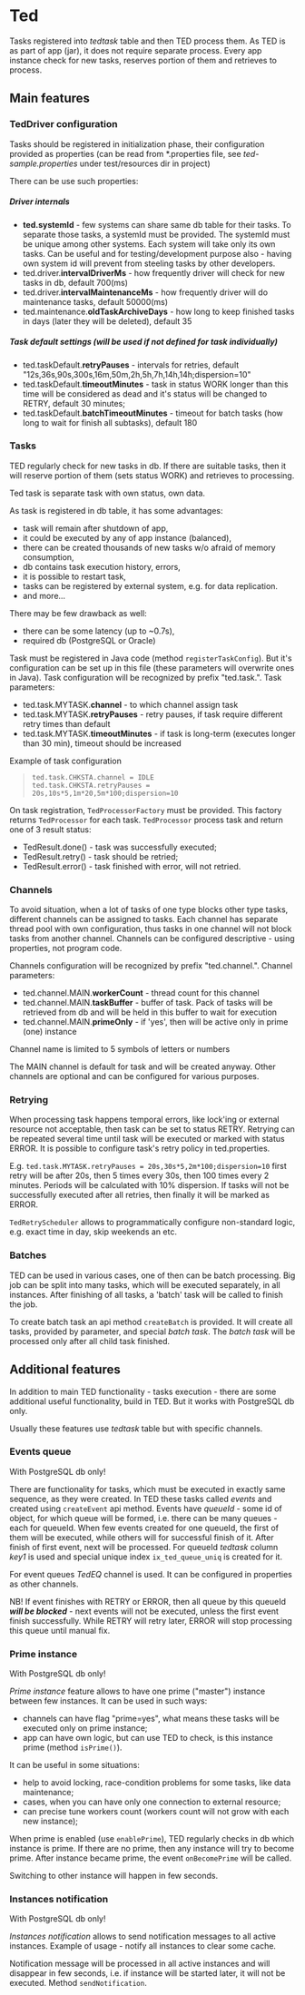 # Ted

Tasks registered into _tedtask_ table and then TED process them. 
As TED is as part of app (jar), it does not require separate process.
Every app instance check for new tasks, reserves portion of them and retrieves to process.

## Main features

### TedDriver configuration
Tasks should be registered in initialization phase, their configuration provided as properties (can be read from *.properties file, see _ted-sample.properties_ under test/resources dir in project)

There can be use such properties:

##### Driver internals
* **ted.systemId** - few systems can share same db table for their tasks. To separate those tasks, a systemId must be provided. The systemId must be unique among other systems. Each system will take only its own tasks. Can be useful and for testing/development purpose also - having own system id will prevent from steeling tasks by other developers.
* ted.driver.**intervalDriverMs** - how frequently driver will check for new tasks in db, default 700(ms)
* ted.driver.**intervalMaintenanceMs** - how frequently driver will do maintenance tasks, default 50000(ms)
* ted.maintenance.**oldTaskArchiveDays** - how long to keep finished tasks in days (later they will be deleted), default 35

##### Task default settings (will be used if not defined for task individually)
* ted.taskDefault.**retryPauses** - intervals for retries, default "12s,36s,90s,300s,16m,50m,2h,5h,7h,14h,14h;dispersion=10"
* ted.taskDefault.**timeoutMinutes** - task in status WORK longer than this time will be considered as dead and it's status will be changed to RETRY, default 30 minutes;
* ted.taskDefault.**batchTimeoutMinutes** - timeout for batch tasks (how long to wait for finish all subtasks), default 180


### Tasks

TED regularly check for new tasks in db. If there are suitable tasks, then it will reserve portion of them (sets status WORK) and retrieves to processing.

Ted task is separate task with own status, own data.

As task is registered in db table, it has some advantages:
* task will remain after shutdown of app,
* it could be executed by any of app instance (balanced),
* there can be created thousands of new tasks w/o afraid of memory consumption,
* db contains task execution history, errors,
* it is possible to restart task, 
* tasks can be registered by external system, e.g. for data replication.
* and more...

There may be few drawback as well:
* there can be some latency (up to ~0.7s),
* required db (PostgreSQL or Oracle)

Task must be registered in Java code (method `registerTaskConfig`). But it's configuration can be set up in this file (these parameters will overwrite ones in Java).
Task configuration will be recognized by prefix "ted.task.<TASK>".
Task parameters:
* ted.task.MYTASK.**channel** - to which channel assign task
* ted.task.MYTASK.**retryPauses** - retry pauses, if task require different retry times than default
* ted.task.MYTASK.**timeoutMinutes** - if task is long-term (executes longer than 30 min), timeout should be increased

Example of task configuration
> `ted.task.CHKSTA.channel = IDLE`  
> `ted.task.CHKSTA.retryPauses = 20s,10s*5,1m*20,5m*100;dispersion=10`

On task registration, `TedProcessorFactory` must be provided. This factory returns `TedProcessor` for each task.
`TedProcessor` process task and return one of 3 result status:
* TedResult.done() - task was successfully executed;
* TedResult.retry() - task should be retried;
* TedResult.error() - task finished with error, will not retried.


### Channels
To avoid situation, when a lot of tasks of one type blocks other type tasks, 
different channels can be assigned to tasks.
Each channel has separate thread pool with own configuration,
thus tasks in one channel will not block tasks from another channel.
Channels can be configured descriptive - using properties, not program code.

Channels configuration will be recognized by prefix "ted.channel.<CHANNEL>".
Channel parameters:
* ted.channel.MAIN.**workerCount** - thread count for this channel
* ted.channel.MAIN.**taskBuffer** - buffer of task. Pack of tasks will be retrieved from db and will be held in this buffer to wait for execution
* ted.channel.MAIN.**primeOnly** - if 'yes', then will be active only in prime (one) instance

Channel name is limited to 5 symbols of letters or numbers

The MAIN channel is default for task and will be created anyway. Other channels are optional and can be configured for various purposes.


### Retrying

When processing task happens temporal errors, like lock'ing or external resource not acceptable, then task can be set to status RETRY.
Retrying can be repeated several time until task will be executed or marked with status ERROR.
It is possible to configure task's retry policy in ted.properties.

E.g. `ted.task.MYTASK.retryPauses = 20s,30s*5,2m*100;dispersion=10` first retry will be after 20s, then 5 times every 30s, then 100 times every 2 minutes. Periods will be calculated with 10% dispersion. If tasks will not be successfully executed after all retries, then finally it will be marked as ERROR.

`TedRetryScheduler` allows to programmatically configure non-standard logic, e.g. exact time in day, skip weekends an etc.

### Batches

TED can be used in various cases, one of then can be batch processing.
Big job can be split into many tasks, which will be executed separately, in all instances.
After finishing of all tasks, a 'batch' task will be called to finish the job.

To create batch task an api method `createBatch` is provided.
It will create all tasks, provided by parameter, and special _batch task_. 
The _batch task_ will be processed only after all child task finished.


## Additional features

In addition to main TED functionality - tasks execution - there are some additional useful functionality, build in TED.
But it works with PostgreSQL db only.

Usually these features use _tedtask_ table but with specific channels.

### Events queue
With PostgreSQL db only!

There are functionality for tasks, which must be executed in exactly same sequence, as they were created.
In TED these tasks called _events_ and created using `createEvent` api method.
Events have _queueId_ - some id of object, for which queue will be formed, i.e. there can be many queues - each for queueId. 
When few events created for one queueId, the first of them will be executed, while others will for successful finish of it.
After finish of first event, next will be processed.
For queueId _tedtask_ column _key1_ is used and special unique index `ix_ted_queue_uniq` is created for it.

For event queues _TedEQ_ channel is used. It can be configured in properties as other channels. 

NB! If event finishes with RETRY or ERROR, then all queue by this queueId _**will be blocked**_ - next events will not be executed, unless the first event finish successfully. 
While RETRY will retry later, ERROR will stop processing this queue until manual fix.


### Prime instance
With PostgreSQL db only!

_Prime instance_ feature allows to have one prime ("master") instance between few instances.
It can be used in such ways:
* channels can have flag "prime=yes", what means these tasks will be executed only on prime instance;
* app can have own logic, but can use TED to check, is this instance prime (method `isPrime()`).

It can be useful in some situations:
* help to avoid locking, race-condition problems for some tasks, like data maintenance;
* cases, when you can have only one connection to external resource;
* can precise tune workers count (workers count will not grow with each new instance);

When prime is enabled (use `enablePrime`), TED regularly checks in db which instance is prime.
If there are no prime, then any instance will try to become prime.
After instance became prime, the event `onBecomePrime` will be called.

Switching to other instance will happen in few seconds.


### Instances notification
With PostgreSQL db only!

_Instances notification_ allows to send notification messages to all active instances.
Example of usage - notify all instances to clear some cache.

Notification message will be processed in all active instances and will disappear in few seconds, i.e. if instance will be started later, it will not be executed. 
Method `sendNotification`.
